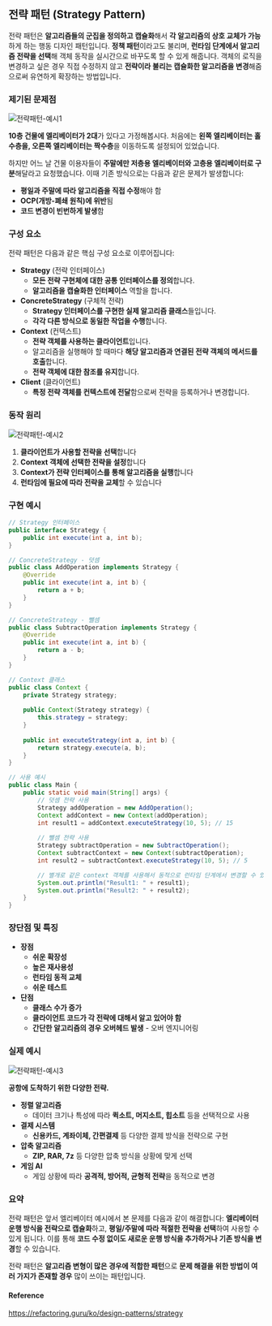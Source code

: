 ## 전략 패턴 (Strategy Pattern)

전략 패턴은 **알고리즘들의 군집을 정의하고 캡슐화**해서 **각 알고리즘의 상호 교체가 가능**하게 하는 행동 디자인 패턴입니다. **정책 패턴**이라고도 불리며, **런타임 단계에서 알고리즘 전략을 선택**해 객체 동작을 실시간으로 바꾸도록 할 수 있게 해줍니다. 객체의 로직을 변경하고 싶은 경우 직접 수정하지 않고 **전략이라 불리는 캡슐화한 알고리즘을 변경**해줌으로써 유연하게 확장하는 방법입니다. 

### 제기된 문제점

![전략패턴-예시1](https://refactoring.guru/images/patterns/content/strategy/strategy.png?id=379bfba335380500375881a3da6507e0)

**10층 건물에 엘리베이터가 2대**가 있다고 가정해봅시다. 처음에는 **왼쪽 엘리베이터는 홀수층을, 오른쪽 엘리베이터는 짝수층**을 이동하도록 설정되어 있었습니다.

하지만 어느 날 건물 이용자들이 **주말에만 저층용 엘리베이터와 고층용 엘리베이터로 구분**해달라고 요청했습니다. 이때 기존 방식으로는 다음과 같은 문제가 발생합니다:

- **평일과 주말에 따라 알고리즘을 직접 수정**해야 함
- **OCP(개방-폐쇄 원칙)에 위반**됨
- **코드 변경이 빈번하게 발생**함
  
### 구성 요소

전략 패턴은 다음과 같은 핵심 구성 요소로 이루어집니다:
- **Strategy** (전략 인터페이스)
  - **모든 전략 구현체에 대한 공통 인터페이스를 정의**합니다.
  - **알고리즘을 캡슐화한 인터페이스** 역할을 합니다.
- **ConcreteStrategy** (구체적 전략)
  - **Strategy 인터페이스를 구현한 실제 알고리즘 클래스**들입니다.
  - **각각 다른 방식으로 동일한 작업을 수행**합니다.
- **Context** (컨텍스트)
  - **전략 객체를 사용하는 클라이언트**입니다.
  - 알고리즘을 실행해야 할 때마다 **해당 알고리즘과 연결된 전략 객체의 메서드를 호출**합니다.
  - **전략 객체에 대한 참조를 유지**합니다.
- **Client** (클라이언트)
  - **특정 전략 객체를 컨텍스트에 전달**함으로써 전략을 등록하거나 변경합니다.

### 동작 원리

![전략패턴-예시2](https://refactoring.guru/images/patterns/diagrams/strategy/structure.png?id=c6aa910c94960f35d100bfca02810ea1)

1. **클라이언트가 사용할 전략을 선택**합니다
2. **Context 객체에 선택한 전략을 설정**합니다
3. **Context가 전략 인터페이스를 통해 알고리즘을 실행**합니다
4. **런타임에 필요에 따라 전략을 교체**할 수 있습니다

### 구현 예시

```java
// Strategy 인터페이스
public interface Strategy {
    public int execute(int a, int b);
}

// ConcreteStrategy - 덧셈
public class AddOperation implements Strategy {
    @Override
    public int execute(int a, int b) {
        return a + b;
    }
}

// ConcreteStrategy - 뺄셈
public class SubtractOperation implements Strategy {
    @Override
    public int execute(int a, int b) {
        return a - b;
    }
}

// Context 클래스
public class Context {
    private Strategy strategy;
    
    public Context(Strategy strategy) {
        this.strategy = strategy;
    }
    
    public int executeStrategy(int a, int b) {
        return strategy.execute(a, b);
    }
}

// 사용 예시
public class Main {
    public static void main(String[] args) {
        // 덧셈 전략 사용
        Strategy addOperation = new AddOperation();
        Context addContext = new Context(addOperation);
        int result1 = addContext.executeStrategy(10, 5); // 15
        
        // 뺄셈 전략 사용
        Strategy subtractOperation = new SubtractOperation();
        Context subtractContext = new Context(subtractOperation);
        int result2 = subtractContext.executeStrategy(10, 5); // 5

        // 별개로 같은 context 객체를 사용해서 동적으로 런타임 단계에서 변경할 수 있음!
        System.out.println("Result1: " + result1);
        System.out.println("Result2: " + result2);
    }
}
```

### 장단점 및 특징

- **장점**
  - **쉬운 확장성**
  - **높은 재사용성**
  - **런타임 동적 교체**
  - **쉬운 테스트**
- **단점**
  - **클래스 수가 증가**
  - **클라이언트 코드가 각 전략에 대해서 알고 있어야 함**
  - **간단한 알고리즘의 경우 오버헤드 발생** - 오버 엔지니어링

### 실제 예시

![전략패턴-예시3](https://refactoring.guru/images/patterns/content/strategy/strategy-comic-1-ko.png?id=35b630ea7fe8d1d3d6c31a7e1821613d)

**공항에 도착하기 위한 다양한 전략.**

- **정렬 알고리즘**
  - 데이터 크기나 특성에 따라 **퀵소트, 머지소트, 힙소트** 등을 선택적으로 사용
- **결제 시스템**
  - **신용카드, 계좌이체, 간편결제** 등 다양한 결제 방식을 전략으로 구현
- **압축 알고리즘**
  - **ZIP, RAR, 7z** 등 다양한 압축 방식을 상황에 맞게 선택
- **게임 AI**
  - 게임 상황에 따라 **공격적, 방어적, 균형적 전략**을 동적으로 변경

### 요약
전략 패턴은 앞서 엘리베이터 예시에서 본 문제를 다음과 같이 해결합니다: **엘리베이터 운행 방식을 전략으로 캡슐화**하고, **평일/주말에 따라 적절한 전략을 선택**하여 사용할 수 있게 됩니다. 이를 통해 **코드 수정 없이도 새로운 운행 방식을 추가하거나 기존 방식을 변경**할 수 있습니다.

전략 패턴은 **알고리즘 변형이 많은 경우에 적합한 패턴**으로 **문제 해결을 위한 방법이 여러 가지가 존재할 경우** 많이 쓰이는 패턴입니다.

#### Reference

https://refactoring.guru/ko/design-patterns/strategy